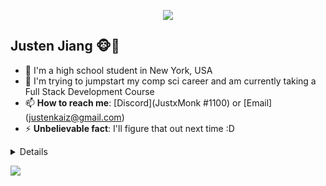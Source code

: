 <p align="center"><img src="https://i.imgur.com/A6bWGFl.gif"/></p>

## Justen Jiang 🐵🍓  
- 🏫 I'm a high school student in New York, USA 
- 📝 I'm trying to jumpstart my comp sci career and am currently taking a Full Stack Development Course
- 📫 **How to reach me**: [Discord](JustxMonk #1100) or [Email] (justenkaiz@gmail.com)
- ⚡ **Unbelievable fact**: I'll figure that out next time :D

<details>


### Little More About Me  

It takes me a while to warm up to others. I love biking, volleyball, music, and video games. I also read a lot of manhwI'm a team player when it comes to projects/groups. I am new to all this and am planning to make my owns project in the near future.

Here's my favourite song for you :trumpet:- [**Feeling Good** by **Nina Simone**.](https://youtube.com/watch?v=BNMKGYiJpvg)

### Programming Languages :scroll:

<img height="32" width="32" src="https://cdn.thekrishna.in/img/icon/python.svg" />&nbsp; 
<img height="32" width="32" src="https://cdn.thekrishna.in/img/icon/java.svg" />&nbsp;


### Tools and Frameworks :hammer:

<img height="32" width="32" src="https://cdn.thekrishna.in/img/icon/git.svg" />&nbsp; 


### Honors and Awards (related to comp sci) :trophy:

1. **AP COMPUTER SCIENCE A**
   - AP Test Score: 5

**More will come!**
  
<br></details>
<!-- footer --!>

</p>
<img src="https://imgur.com/rilHVxA.png"/>
